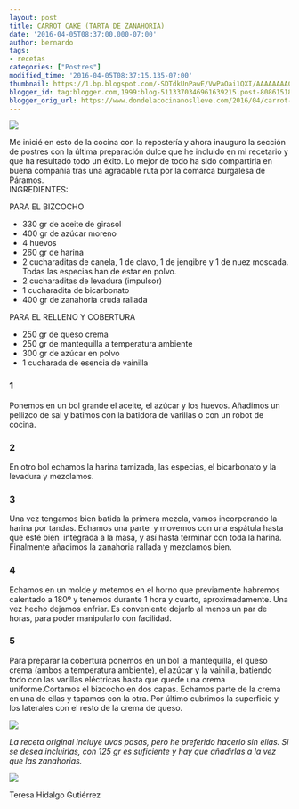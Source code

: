 ```yaml
---
layout: post
title: CARROT CAKE (TARTA DE ZANAHORIA)
date: '2016-04-05T08:37:00.000-07:00'
author: bernardo
tags:
- recetas
categories: ["Postres"]
modified_time: '2016-04-05T08:37:15.135-07:00'
thumbnail: https://1.bp.blogspot.com/-SDTdkUnPawE/VwPaOai1QXI/AAAAAAAACkg/9DgjNcjwmuMHmdgWNPhFj5c7KEseKKKqw/s72-c/01.JPG
blogger_id: tag:blogger.com,1999:blog-5113370346961639215.post-808615184576363215
blogger_orig_url: https://www.dondelacocinanoslleve.com/2016/04/carrot-cake-tarta-de-zanahoria.html
---
```


![](https://1.bp.blogspot.com/-SDTdkUnPawE/VwPaOai1QXI/AAAAAAAACkg/9DgjNcjwmuMHmdgWNPhFj5c7KEseKKKqw/s400/01.JPG)

  
Me inicié en esto de la cocina con la repostería y ahora inauguro la sección de postres con la última preparación dulce que he incluido en mi recetario y que ha resultado todo un éxito. Lo mejor de todo ha sido compartirla en buena compañía tras una agradable ruta por la comarca burgalesa de Páramos.  
INGREDIENTES:  

PARA EL BIZCOCHO

* 330 gr de aceite de girasol
* 400 gr de azúcar moreno
* 4 huevos
* 260 gr de harina
* 2 cucharaditas de canela, 1 de clavo, 1 de jengibre y 1 de nuez moscada. Todas las especias han de estar en polvo.
* 2 cucharaditas de levadura (impulsor)
* 1 cucharadita de bicarbonato
* 400 gr de zanahoria cruda rallada
  
PARA EL RELLENO Y COBERTURA

* 250 gr de queso crema
* 250 gr de mantequilla a temperatura ambiente
* 300 gr de azúcar en polvo
* 1 cucharada de esencia de vainilla
  

### 1

Ponemos en un bol grande el aceite, el azúcar y los huevos. Añadimos un pellizco de sal y batimos con la batidora de varillas o con un robot de cocina.  

### 2

En otro bol echamos la harina tamizada, las especias, el bicarbonato y la levadura y mezclamos.  
  

### 3

Una vez tengamos bien batida la primera mezcla, vamos incorporando la harina por tandas. Echamos una parte  y movemos con una espátula hasta que esté bien  integrada a la masa, y así hasta terminar con toda la harina. Finalmente añadimos la zanahoria rallada y mezclamos bien.  

### 4

Echamos en un molde y metemos en el horno que previamente habremos calentado a 180º y tenemos durante 1 hora y cuarto, aproximadamente. Una vez hecho dejamos enfriar. Es conveniente dejarlo al menos un par de horas, para poder manipularlo con facilidad.  

### 5

Para preparar la cobertura ponemos en un bol la mantequilla, el queso crema (ambos a temperatura ambiente), el azúcar y la vainilla, batiendo todo con las varillas eléctricas hasta que quede una crema uniforme.Cortamos el bizcocho en dos capas. Echamos parte de la crema en una de ellas y tapamos con la otra. Por último cubrimos la superficie y los laterales con el resto de la crema de queso.  

![](https://1.bp.blogspot.com/-5-YqZZaQReQ/VwPax5TUY4I/AAAAAAAACko/6BUSy4Qav4crCsume6lUgnwapgT_3rqFQ/s400/03.JPG)

  
_La receta original incluye uvas pasas, pero he preferido hacerlo sin ellas. Si se desea incluirlas, con 125 gr es suficiente y hay que añadirlas a la vez que las zanahorias._  

![](https://3.bp.blogspot.com/-DOXR3KNK2d8/VwPakFLP4vI/AAAAAAAACkk/GdVo1JGYb_EDhONN7tsdYxNVeFH_c5Twg/s400/02.JPG)

  
Teresa Hidalgo Gutiérrez
